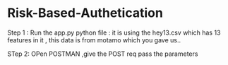# Risk-Based-Authetication


Step 1 :  Run the app.py python file :
          it is using the hey13.csv which has 13 features in it , this data is from motamo which you gave us..
          
          
          
STep 2:  OPen POSTMAN ,give the POST req pass the parameters

          
